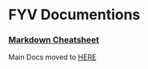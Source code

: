 # FYV Documentions

### [Markdown Cheatsheet](/markdown/README.md)

Main Docs moved to [HERE](https://futayuriverse.com/docs)
